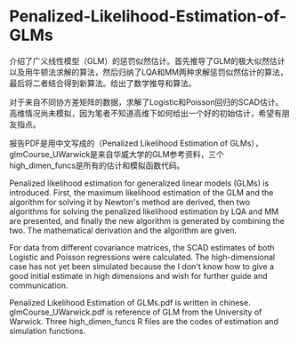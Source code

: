 # Penalized-Likelihood-Estimation-of-GLMs
介绍了广义线性模型（GLM）的惩罚似然估计。首先推导了GLM的极大似然估计以及用牛顿法求解的算法，然后归纳了LQA和MM两种求解惩罚似然估计的算法，最后将二者结合得到新算法。给出了数学推导和算法。

对于来自不同协方差矩阵的数据，求解了Logistic和Poisson回归的SCAD估计。高维情况尚未模拟，因为笔者不知道高维下如何给出一个好的初始估计，希望有朋友指点。

报告PDF是用中文写成的（Penalized Likelihood Estimation of GLMs），glmCourse_UWarwick是来自华威大学的GLM参考资料，三个high_dimen_funcs是所有的估计和模拟函数代码。

Penalized likelihood estimation for generalized linear models (GLMs) is introduced. First, the maximum likelihood estimation of the GLM and the algorithm for solving it by Newton's method are derived, then two algorithms for solving the penalized likelihood estimation by LQA and MM are presented, and finally the new algorithm is generated by combining the two. The mathematical derivation and the algorithm are given.

For data from different covariance matrices, the SCAD estimates of both Logistic and Poisson regressions were calculated. The high-dimensional case has not yet been simulated because the I don't know how to give a good initial estimate in high dimensions and wish for further guide and communication.

Penalized Likelihood Estimation of GLMs.pdf is written in chinese. glmCourse_UWarwick.pdf is reference of GLM from the University of Warwick. Three high_dimen_funcs R files are the codes of estimation and simulation functions.
